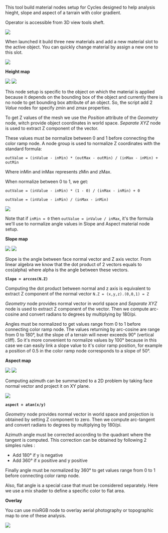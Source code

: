 This tool build material nodes setup for Cycles designed to help analysis hieght, slope and aspect of a tarrain with color gradient.

Operator is accessible from 3D view tools sheft.

![](https://raw.githubusercontent.com/wiki/domlysz/blenderGIS/Blender27x/images/analysis_build_nodes_setup.jpg)

When launched it build three new materials and add a new material slot to the active object. You can quickly change material by assign a new one to this slot.

![](https://raw.githubusercontent.com/wiki/domlysz/blenderGIS/Blender27x/images/analysis_switch_material.jpg)

**Height map**

![](https://raw.githubusercontent.com/wiki/domlysz/blenderGIS/Blender27x/images/analysis_height_map_example.jpg)
[![](https://raw.githubusercontent.com/wiki/domlysz/blenderGIS/Blender27x/images/analysis_height_map_node_setup.jpg)](https://raw.githubusercontent.com/wiki/domlysz/blenderGIS/Blender27x/images/analysis_height_map_node_setup.jpg)

This node setup is specific to the object on which the material is applied because it depends on the bounding box of the object and currently there is no node to get bounding box attribute of an object. So, the script add 2 *Value* nodes for specify zmin and zmax properties.

To get Z values of the mesh we use the *Position* attribute of the *Geometry* node, witch provide object coordinates in world space. *Separate XYZ* node is used to extract Z component of the vector.

These values must be normalize between 0 and 1 before connecting the color ramp node. A node group is used to normalize Z coordinates with the standard formula:

`outValue = (inValue - inMin) * (outMax - outMin) / (inMax - inMin) + outMin`

Where inMin and inMax represents zMin and zMax.

When normalize between 0 to 1, we get:

`outValue = (inValue - inMin) * (1 - 0) / (inMax - inMin) + 0`

`outValue = (inValue - inMin) / (inMax - inMin)`

![](https://raw.githubusercontent.com/wiki/domlysz/blenderGIS/Blender27x/images/analysis_height_map_node_group.jpg)

Note that if `inMin = 0` then `outValue = inValue / inMax`, it's the formula we'll use to normalize angle values in Slope and Aspect material node setup.

**Slope map**

![](https://raw.githubusercontent.com/wiki/domlysz/blenderGIS/Blender27x/images/analysis_slope_map_example.jpg)
[![](https://raw.githubusercontent.com/wiki/domlysz/blenderGIS/Blender27x/images/analysis_slope_map_node_setup.jpg)](https://raw.githubusercontent.com/wiki/domlysz/blenderGIS/Blender27x/images/analysis_slope_map_node_setup.jpg)

Slope is the angle between face normal vector and Z axis vector. From linear algebra we know that the dot product of 2 vectors equals to cos(alpha) where alpha is the angle between these vectors.

**`Slope = arccos(N.Z)`**

Computing the dot product between normal and z axis is equivalent to extract Z component of the normal vector
`N.Z = (x,y,z).(0,0,1) = Z`

*Geometry* node provides normal vector in world space and *Separate XYZ* node is used to extract Z component of the vector. Then we compute arc-cosine and convert radians to degrees by multiplying by 180/pi.

Angles must be normalized to get values range from 0 to 1 before connecting color ramp node. The values returning by arc-cosine are range from 0 to 180°, but the slope of a terrain will never exceeds 90° (vertical cliff). So it's more convenient to normalize values by 100° because in this case we can easily link a slope value to it's color ramp position, for example a position of 0.5 in the color ramp node corresponds to a slope of 50°.

**Aspect map**

![](https://raw.githubusercontent.com/wiki/domlysz/blenderGIS/Blender27x/images/analysis_aspect_map_example.jpg)
[![](https://raw.githubusercontent.com/wiki/domlysz/blenderGIS/Blender27x/images/analysis_aspect_map_node_setup.jpg)](https://raw.githubusercontent.com/wiki/domlysz/blenderGIS/Blender27x/images/analysis_aspect_map_node_setup.jpg)

Computing azimuth can be summarized to a 2D problem by taking face normal vector and project it on XY plane.

![](https://raw.githubusercontent.com/wiki/domlysz/blenderGIS/Blender27x/images/analysis_azimuth_trigo.png)

**`aspect = atan(x/y)`**

*Geometry* node provides normal vector in world space and projection is obtained by setting Z component to zero. Then we compute arc-tangent and convert radians to degrees by multiplying by 180/pi.

Azimuth angle must be corrected according to the quadrant where the tangent is computed. This correction can be obtained by following 2 simples rules :
* Add 180° if y is negative
* Add 360° if x positive and y positive

Finally angle must be normalized by 360° to get values range from 0 to 1 before connecting color ramp node.

Also, flat angle is a special case that must be considered separately. Here we use a mix shader to define a specific color to flat area.

**Overlay**

You can use mixRGB node to overlay aerial photography or topographic map to one of these analysis.

[![](https://raw.githubusercontent.com/wiki/domlysz/blenderGIS/Blender27x/images/analysis_overlay.jpg)](https://raw.githubusercontent.com/wiki/domlysz/blenderGIS/Blender27x/images/analysis_overlay.jpg)
